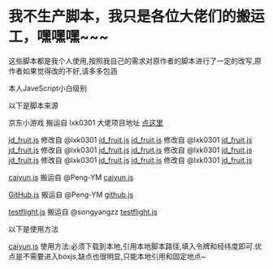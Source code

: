 # 我不生产脚本，我只是各位大佬们的搬运工，嘿嘿嘿~~~

这些脚本都是我个人使用,按照我自己的需求对原作者的脚本进行了一定的改写,原作者如果觉得改的不好,请多多包涵

本人JaveScript小白级别

以下是脚本来源

京东小游戏 搬运自 lxk0301 大佬项目地址 [点这里](https://github.com/lxk0301/scripts)

[jd_fruit.js](https://github.com/chiupam/Scripts/blob/master/jd_fruit.js) 修改自 @lxk0301 [jd_fruit.js](https://github.com/chiupam/Scripts/blob/master/jd_fruit.js)
[jd_fruit.js](https://github.com/chiupam/Scripts/blob/master/jd_fruit.js) 修改自 @lxk0301 [jd_fruit.js](https://github.com/chiupam/Scripts/blob/master/jd_fruit.js)
[jd_fruit.js](https://github.com/chiupam/Scripts/blob/master/jd_fruit.js) 修改自 @lxk0301 [jd_fruit.js](https://github.com/chiupam/Scripts/blob/master/jd_fruit.js)
[jd_fruit.js](https://github.com/chiupam/Scripts/blob/master/jd_fruit.js) 修改自 @lxk0301 [jd_fruit.js](https://github.com/chiupam/Scripts/blob/master/jd_fruit.js)
[jd_fruit.js](https://github.com/chiupam/Scripts/blob/master/jd_fruit.js) 修改自 @lxk0301 [jd_fruit.js](https://github.com/chiupam/Scripts/blob/master/jd_fruit.js)
[jd_fruit.js](https://github.com/chiupam/Scripts/blob/master/jd_fruit.js) 修改自 @lxk0301 [jd_fruit.js](https://github.com/chiupam/Scripts/blob/master/jd_fruit.js)

[caiyun.js](https://github.com/chiupam/Scripts/blob/master/caiyun.js) 搬运自 @Peng-YM [caiyun.js](https://github.com/Peng-YM/QuanX/blob/master/Tasks/caiyun.js)

[GitHub.js](https://github.com/chiupam/Scripts/blob/master/GitHub.js) 搬运自 @Peng-YM [github.js](https://github.com/Peng-YM/QuanX/blob/master/Tasks/github.js)

[testflight.js](https://github.com/chiupam/Scripts/blob/master/testflight.js) 搬运自 @songyangzz [testflight.js](https://github.com/songyangzz/QxScripts/blob/master/testflight.js)

以下是使用方法

[caiyun.js](https://github.com/chiupam/Scripts/blob/master/caiyun.js) 使用方法:必须下载到本地,引用本地脚本路径,填入令牌和经纬度即可.优点是不需要进入boxjs,缺点也很明显,只能本地引用和固定地点~

